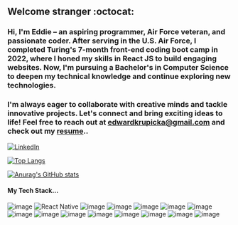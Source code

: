 ## Welcome stranger :octocat:
### Hi, I'm Eddie – an aspiring programmer, Air Force veteran, and passionate coder. After serving in the U.S. Air Force, I completed Turing's 7-month front-end coding boot camp in 2022, where I honed my skills in React JS to build engaging websites. Now, I'm pursuing a Bachelor's in Computer Science to deepen my technical knowledge and continue exploring new technologies.

### I'm always eager to collaborate with creative minds and tackle innovative projects. Let's connect and bring exciting ideas to life! Feel free to reach out at edwardkrupicka@gmail.com and check out my [resume](https://www.canva.com/design/DAE7Q8exiS0/eB9Nt_UogebL_cKIO5poBg/view?utm_content=DAE7Q8exiS0&utm_campaign=designshare&utm_medium=link2&utm_source=sharebutton)..

[![LinkedIn](https://img.shields.io/badge/linkedin-%230077B5.svg?style=for-the-badge&logo=linkedin&logoColor=white)](https://www.linkedin.com/in/edwardkrupicka/)

[![Top Langs](https://github-readme-stats.vercel.app/api/top-langs/?username=edwardkrupicka&layout=compact&theme=calm)](https://github.com/anuraghazra/github-readme-stats)

[![Anurag's GitHub stats](https://github-readme-stats.vercel.app/api?username=edwardkrupicka&theme=calm&show_icons=true)](https://github.com/anuraghazra/github-readme-stats)

#### My Tech Stack...

![image](https://img.shields.io/badge/React-20232A?style=for-the-badge&logo=react&logoColor=61DAFB
) ![React Native](https://img.shields.io/badge/react_native-%2320232a.svg?style=for-the-badge&logo=react&logoColor=%2361DAFB) ![image](https://img.shields.io/badge/JavaScript-323330?style=for-the-badge&logo=javascript&logoColor=F7DF1E) ![image](https://img.shields.io/badge/Node.js-339933?style=for-the-badge&logo=nodedotjs&logoColor=white
) ![image](https://img.shields.io/badge/HTML5-E34F26?style=for-the-badge&logo=html5&logoColor=white
) ![image](https://img.shields.io/badge/CSS3-1572B6?style=for-the-badge&logo=css3&logoColor=white
) ![image](https://img.shields.io/badge/Sass-CC6699?style=for-the-badge&logo=sass&logoColor=white
) ![image](https://img.shields.io/badge/npm-CB3837?style=for-the-badge&logo=npm&logoColor=white
) ![image](https://img.shields.io/badge/Express.js-000000?style=for-the-badge&logo=express&logoColor=white
) ![image](https://img.shields.io/badge/Mocha-8D6748?style=for-the-badge&logo=Mocha&logoColor=white
) ![image](https://img.shields.io/badge/chai-A30701?style=for-the-badge&logo=chai&logoColor=white
) ![image](https://img.shields.io/badge/Cypress-17202C?style=for-the-badge&logo=cypress&logoColor=white
) ![image](https://img.shields.io/badge/Figma-F24E1E?style=for-the-badge&logo=figma&logoColor=white
) ![image](https://img.shields.io/badge/json-5E5C5C?style=for-the-badge&logo=json&logoColor=white
) ![image](https://img.shields.io/badge/Postman-FF6C37?style=for-the-badge&logo=Postman&logoColor=white
)



